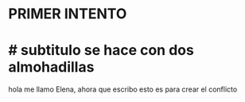 # PRIMER INTENTO 
# # subtitulo se hace con dos almohadillas  
hola me llamo Elena, ahora que escribo esto es para crear el conflicto 